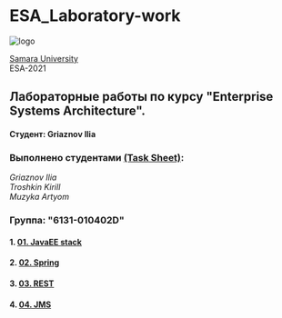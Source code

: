 # ESA_Laboratory-work 
![logo](https://ssau.ru/pagefiles/of_docs/Firm%20blocks_left-gorizont_naimenovanie_Rus.png)

[Samara University](https://ssau.ru/) <br/>
ESA-2021
## Лабораторные работы по курсу "Enterprise Systems Architecture". <br/>
#### Студент: Griaznov Ilia <br/>
### Выполнено студентами [(Task Sheet)](https://github.com/Dark-MonkGI/Enterprise_Systems_Architecture_SAMARA_UNIVERSITY/tree/main/Task_Sheet):  <br/>
*Griaznov Ilia* <br/>
*Troshkin Kirill* <br/>
*Muzyka Artyom* <br/>
### Группа: "6131-010402D"

#### 1. [01. JavaEE stack](https://github.com/Dark-MonkGI/Enterprise_Systems_Architecture_SAMARA_UNIVERSITY/tree/main/01.%20JavaEE%20stack)
#### 2. [02. Spring](https://github.com/Dark-MonkGI/Enterprise_Systems_Architecture_SAMARA_UNIVERSITY/tree/main/02.%20Spring)
#### 3. [03. REST](https://github.com/Dark-MonkGI/Enterprise_Systems_Architecture_SAMARA_UNIVERSITY/tree/main/03.%20REST)
#### 4. [04. JMS](https://github.com/Dark-MonkGI/Enterprise_Systems_Architecture_SAMARA_UNIVERSITY/tree/main/04.%20JMS)
